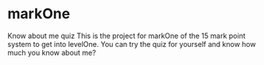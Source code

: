 # markOne
Know about me quiz
This is the project for markOne of the 15 mark point system to get into levelOne.
You can try the quiz for yourself and know how much you know about me?
